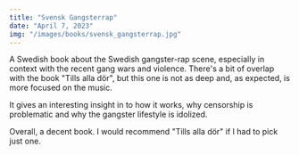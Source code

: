 ```yaml
---
title: "Svensk Gangsterrap"
date: "April 7, 2023"
img: "/images/books/svensk_gangsterrap.jpg"
---
```


A Swedish book about the Swedish gangster-rap scene, especially in context with the recent gang wars and violence.
There's a bit of overlap with the book "Tills alla dör", but this one is not as deep and, as expected, is more focused on the music.

It gives an interesting insight in to how it works, why censorship is problematic and why the gangster lifestyle is idolized.

Overall, a decent book. I would recommend "Tills alla dör" if I had to pick just one.